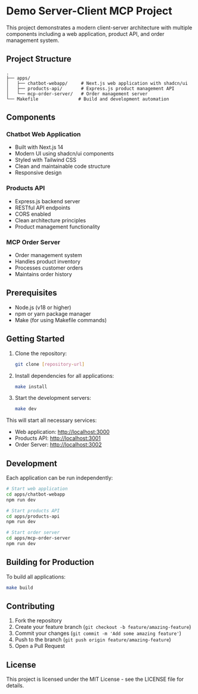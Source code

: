# Demo Server-Client MCP Project

This project demonstrates a modern client-server architecture with multiple components including a web application, product API, and order management system.

## Project Structure

```
.
├── apps/
│   ├── chatbot-webapp/     # Next.js web application with shadcn/ui
│   ├── products-api/       # Express.js product management API
│   └── mcp-order-server/   # Order management server
└── Makefile               # Build and development automation
```

## Components

### Chatbot Web Application
- Built with Next.js 14
- Modern UI using shadcn/ui components
- Styled with Tailwind CSS
- Clean and maintainable code structure
- Responsive design

### Products API
- Express.js backend server
- RESTful API endpoints
- CORS enabled
- Clean architecture principles
- Product management functionality

### MCP Order Server
- Order management system
- Handles product inventory
- Processes customer orders
- Maintains order history

## Prerequisites

- Node.js (v18 or higher)
- npm or yarn package manager
- Make (for using Makefile commands)

## Getting Started

1. Clone the repository:
   ```bash
   git clone [repository-url]
   ```

2. Install dependencies for all applications:
   ```bash
   make install
   ```

3. Start the development servers:
   ```bash
   make dev
   ```

This will start all necessary services:
- Web application: [http://localhost:3000](http://localhost:3000)
- Products API: [http://localhost:3001](http://localhost:3001)
- Order Server: [http://localhost:3002](http://localhost:3002)

## Development

Each application can be run independently:

```bash
# Start web application
cd apps/chatbot-webapp
npm run dev

# Start products API
cd apps/products-api
npm run dev

# Start order server
cd apps/mcp-order-server
npm run dev
```

## Building for Production

To build all applications:
```bash
make build
```

## Contributing

1. Fork the repository
2. Create your feature branch (`git checkout -b feature/amazing-feature`)
3. Commit your changes (`git commit -m 'Add some amazing feature'`)
4. Push to the branch (`git push origin feature/amazing-feature`)
5. Open a Pull Request

## License

This project is licensed under the MIT License - see the LICENSE file for details. 